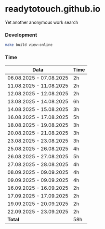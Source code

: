 # readytotouch.github.io
Yet another anonymous work search

### Development
```bash
make build view-online
```

### Time
| Data                    | Time |
|-------------------------|------|
| 06.08.2025 - 07.08.2025 | 2h   |
| 11.08.2025 - 11.08.2025 | 2h   |
| 12.08.2025 - 12.08.2025 | 2h   |
| 13.08.2025 - 14.08.2025 | 6h   |
| 14.08.2025 - 15.08.2025 | 3h   |
| 16.08.2025 - 17.08.2025 | 5h   |
| 18.08.2025 - 19.08.2025 | 3h   |
| 20.08.2025 - 21.08.2025 | 3h   |
| 23.08.2025 - 23.08.2025 | 3h   |
| 25.08.2025 - 26.08.2025 | 4h   |
| 26.08.2025 - 27.08.2025 | 5h   |
| 27.08.2025 - 28.08.2025 | 4h   |
| 08.09.2025 - 09.09.2025 | 4h   |
| 09.09.2025 - 09.09.2025 | 4h   |
| 16.09.2025 - 16.09.2025 | 2h   |
| 17.09.2025 - 17.09.2025 | 2h   |
| 19.09.2025 - 20.09.2025 | 2h   |
| 22.09.2025 - 23.09.2025 | 2h   |
| **Total**               | 58h  |